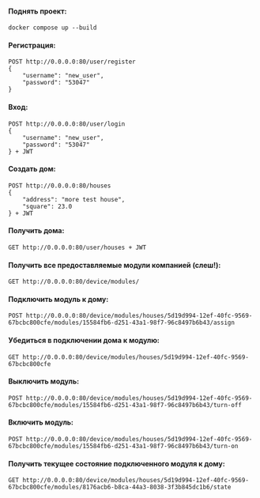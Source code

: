 #### Поднять проект:
```
docker compose up --build
```

#### Регистрация:
```
POST http://0.0.0.0:80/user/register
{
    "username": "new_user",
    "password": "53047"
}
```

#### Вход:
```
POST http://0.0.0.0:80/user/login
{
    "username": "new_user",
    "password": "53047"
} + JWT
```

#### Создать дом:
```
POST http://0.0.0.0:80/houses
{
    "address": "more test house",
    "square": 23.0
} + JWT
```

#### Получить дома:
```
GET http://0.0.0.0:80/user/houses + JWT
```

#### Получить все предоставляемые модули компанией (слеш!):
```
GET http://0.0.0.0:80/device/modules/
```

#### Подключить модуль к дому:
```
POST http://0.0.0.0:80/device/modules/houses/5d19d994-12ef-40fc-9569-67bcbc800cfe/modules/15584fb6-d251-43a1-98f7-96c8497b6b43/assign
```

#### Убедиться в подключении дома к модулю:
```
GET http://0.0.0.0:80/device/modules/houses/5d19d994-12ef-40fc-9569-67bcbc800cfe
```

#### Выключить модуль:
```
POST http://0.0.0.0:80/device/modules/houses/5d19d994-12ef-40fc-9569-67bcbc800cfe/modules/15584fb6-d251-43a1-98f7-96c8497b6b43/turn-off
```

#### Включить модуль:
```
POST http://0.0.0.0:80/device/modules/houses/5d19d994-12ef-40fc-9569-67bcbc800cfe/modules/15584fb6-d251-43a1-98f7-96c8497b6b43/turn-on
```

#### Получить текущее состояние подключенного модуля к дому:
```
GET http://0.0.0.0:80/device/modules/houses/5d19d994-12ef-40fc-9569-67bcbc800cfe/modules/8176acb6-b8ca-44a3-8038-3f3b845dc1b6/state
```
